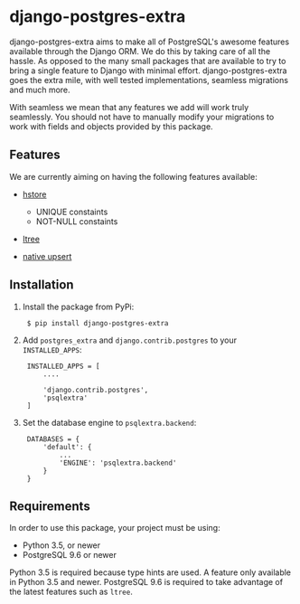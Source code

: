 # django-postgres-extra

django-postgres-extra aims to make all of PostgreSQL's awesome features available through the Django ORM. We do this by taking care of all the hassle. As opposed to the many small packages that are available to try to bring a single feature to Django with minimal effort. django-postgres-extra goes the extra mile, with well tested implementations, seamless migrations and much more.

With seamless we mean that any features we add will work truly seamlessly. You should not have to manually modify your migrations to work with fields and objects provided by this package.

## Features
We are currently aiming on having the following features available:

* [hstore](https://www.postgresql.org/docs/9.1/static/hstore.html)
    * UNIQUE constaints
    * NOT-NULL constaints

* [ltree](https://www.postgresql.org/docs/9.1/static/ltree.html)

* [native upsert](https://www.postgresql.org/docs/9.5/static/sql-insert.html#SQL-ON-CONFLICT)

## Installation

1. Install the package from PyPi:

        $ pip install django-postgres-extra

2. Add `postgres_extra` and `django.contrib.postgres` to your `INSTALLED_APPS`:

        INSTALLED_APPS = [
            ....

            'django.contrib.postgres',
            'psqlextra'
        ]

3. Set the database engine to `psqlextra.backend`:

        DATABASES = {
            'default': {
                ...
                'ENGINE': 'psqlextra.backend'
            }
        }

## Requirements
In order to use this package, your project must be using:

* Python 3.5, or newer
* PostgreSQL 9.6 or newer

Python 3.5 is required because type hints are used. A feature only available in Python 3.5 and newer. PostgreSQL 9.6 is required to take advantage of the latest features such as `ltree`.
